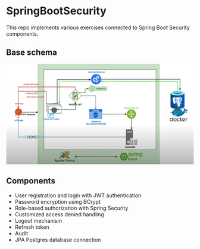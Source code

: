 # SpringBootSecurity
This repo implements various exercises connected to Spring Boot Security components.

## Base schema

![img_1.png](img_1.png)


## Components
* User registration and login with JWT authentication
* Password encryption using BCrypt
* Role-based authorization with Spring Security
* Customized access denied handling
* Logout mechanism
* Refresh token
* Audit
* JPA Postgres database connection


 